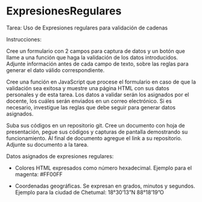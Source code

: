 # ExpresionesRegulares
Tarea: Uso de Expresiones regulares para validación de cadenas

Instrucciones:

Cree un formulario con 2 campos para captura de datos y un botón que llame a una función que haga la validación de los datos introducidos. Adjunte información antes de cada campo de texto, sobre las reglas para generar el dato válido correspondiente. 

Cree una función en JavaScript que procese el formulario en caso de que la validación sea exitosa y muestre una página HTML con sus datos personales y de esta tarea. Los datos a validar serán los asignados por el docente, los cuáles serán enviados en un correo electrónico. Si es necesario, investigue las reglas que debe seguir para generar datos asignados.

Suba sus códigos en un repositorio git. Cree un documento con hoja de presentación, pegue sus códigos y capturas de pantalla demostrando su funcionamiento. Al final de documento agregue el link a su repositorio. Adjunte su documento a la tarea.

Datos asignados de expresiones regulares:

- Colores HTML expresados como número hexadecimal. Ejemplo para el magenta: #FF00FF 

- Coordenadas geográficas. Se expresan en grados, minutos y segundos. Ejemplo para la ciudad de Chetumal: 18°30’13”N 88°18’19”O
